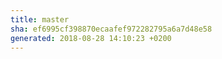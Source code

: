 ```yaml
---
title: master
sha: ef6995cf398870ecaafef972282795a6a7d48e58
generated: 2018-08-28 14:10:23 +0200
---
```

